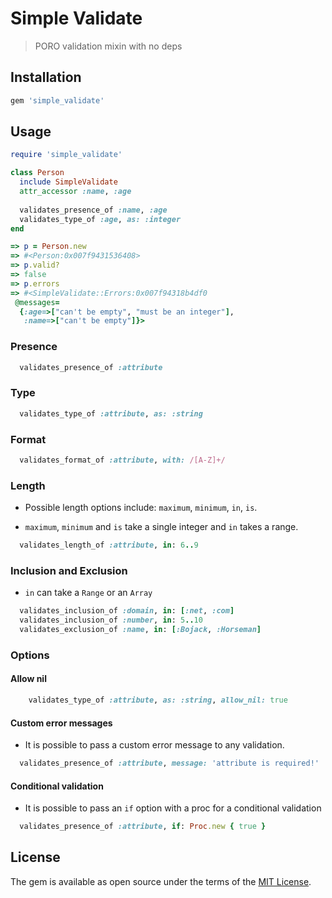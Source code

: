 # Simple Validate

> PORO validation mixin with no deps

## Installation

```ruby
gem 'simple_validate'
```

## Usage

```ruby
require 'simple_validate'

class Person
  include SimpleValidate
  attr_accessor :name, :age
  
  validates_presence_of :name, :age
  validates_type_of :age, as: :integer
end
```

```ruby
=> p = Person.new
=> #<Person:0x007f9431536408>
=> p.valid?
=> false
=> p.errors
=> #<SimpleValidate::Errors:0x007f94318b4df0
 @messages=
  {:age=>["can't be empty", "must be an integer"],
   :name=>["can't be empty"]}>
```

### Presence

```ruby
  validates_presence_of :attribute
```

### Type

```ruby
  validates_type_of :attribute, as: :string
```

### Format

```ruby
  validates_format_of :attribute, with: /[A-Z]+/
```

### Length

* Possible length options include: `maximum`, `minimum`, `in`, `is`.

* `maximum`, `minimum` and `is` take a single integer and `in` takes a range.

```ruby
  validates_length_of :attribute, in: 6..9
```

### Inclusion and Exclusion
* `in` can take a `Range` or an `Array`

```ruby
  validates_inclusion_of :domain, in: [:net, :com]
  validates_inclusion_of :number, in: 5..10
  validates_exclusion_of :name, in: [:Bojack, :Horseman]
```

### Options

#### Allow nil

```ruby
    validates_type_of :attribute, as: :string, allow_nil: true
```

#### Custom error messages

* It is possible to pass a custom error message to any validation.

```ruby
  validates_presence_of :attribute, message: 'attribute is required!'
```

#### Conditional validation

* It is possible to pass an `if` option with a proc for a conditional validation

```ruby
  validates_presence_of :attribute, if: Proc.new { true }
```

## License

The gem is available as open source under the terms of the [MIT License](http://opensource.org/licenses/MIT).
